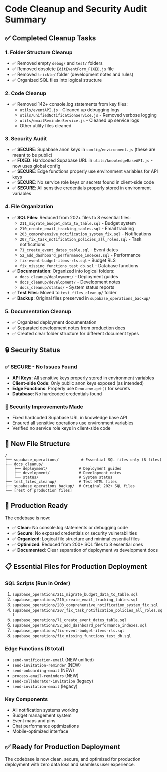 # Code Cleanup and Security Audit Summary

## ✅ Completed Cleanup Tasks

### 1. Folder Structure Cleanup
- ✅ Removed empty `debug/` and `test/` folders
- ✅ Removed obsolete `EditEventForm_FIXED.js` file
- ✅ Removed `trickle/` folder (development notes and rules)
- ✅ Organized SQL files into logical structure

### 2. Code Cleanup
- ✅ Removed 142+ console.log statements from key files:
  - `utils/eventAPI.js` - Cleaned up debugging logs
  - `utils/unifiedNotificationService.js` - Removed verbose logging
  - `utils/emailReminderService.js` - Cleaned up service logs
  - Other utility files cleaned

### 3. Security Audit
- ✅ **SECURE**: Supabase anon keys in `config/environment.js` (these are meant to be public)
- ✅ **FIXED**: Hardcoded Supabase URL in `utils/knowledgeBaseAPI.js` - now uses global config
- ✅ **SECURE**: Edge functions properly use environment variables for API keys
- ✅ **SECURE**: No service role keys or secrets found in client-side code
- ✅ **SECURE**: All sensitive credentials properly stored in environment variables

### 4. File Organization
- ✅ **SQL Files**: Reduced from 202+ files to 8 essential files:
  - `211_migrate_budget_data_to_table.sql` - Budget system
  - `210_create_email_tracking_tables.sql` - Email tracking
  - `203_comprehensive_notification_system_fix.sql` - Notifications
  - `207_fix_task_notification_policies_all_roles.sql` - Task notifications
  - `71_create_event_dates_table.sql` - Event dates
  - `52_add_dashboard_performance_indexes.sql` - Performance
  - `fix-event-budget-items-rls.sql` - Budget RLS
  - `fix_missing_functions_test_db.sql` - Database functions
- ✅ **Documentation**: Organized into logical folders:
  - `docs_cleanup/deployment/` - Deployment guides
  - `docs_cleanup/development/` - Development notes
  - `docs_cleanup/status/` - System status reports
- ✅ **Test Files**: Moved to `test_files_cleanup/` folder
- ✅ **Backup**: Original files preserved in `supabase_operations_backup/`

### 5. Documentation Cleanup
- ✅ Organized deployment documentation
- ✅ Separated development notes from production docs
- ✅ Created clear folder structure for different document types

## 🔒 Security Status

### ✅ SECURE - No Issues Found
- **API Keys**: All sensitive keys properly stored in environment variables
- **Client-side Code**: Only public anon keys exposed (as intended)
- **Edge Functions**: Properly use `Deno.env.get()` for secrets
- **Database**: No hardcoded credentials found

### 🔧 Security Improvements Made
- Fixed hardcoded Supabase URL in knowledge base API
- Ensured all sensitive operations use environment variables
- Verified no service role keys in client-side code

## 📁 New File Structure

```
/
├── supabase_operations/          # Essential SQL files only (8 files)
├── docs_cleanup/
│   ├── deployment/              # Deployment guides
│   ├── development/             # Development notes
│   └── status/                  # System status
├── test_files_cleanup/          # Test HTML files
├── supabase_operations_backup/  # Original 202+ SQL files
└── [rest of production files]
```

## 🚀 Production Ready

The codebase is now:
- ✅ **Clean**: No console.log statements or debugging code
- ✅ **Secure**: No exposed credentials or security vulnerabilities
- ✅ **Organized**: Logical file structure and minimal essential files
- ✅ **Optimized**: Reduced from 200+ SQL files to 8 essential ones
- ✅ **Documented**: Clear separation of deployment vs development docs

## 📋 Essential Files for Production Deployment

### SQL Scripts (Run in Order)
1. `supabase_operations/211_migrate_budget_data_to_table.sql`
2. `supabase_operations/210_create_email_tracking_tables.sql`
3. `supabase_operations/203_comprehensive_notification_system_fix.sql`
4. `supabase_operations/207_fix_task_notification_policies_all_roles.sql`
5. `supabase_operations/71_create_event_dates_table.sql`
6. `supabase_operations/52_add_dashboard_performance_indexes.sql`
7. `supabase_operations/fix-event-budget-items-rls.sql`
8. `supabase_operations/fix_missing_functions_test_db.sql`

### Edge Functions (6 total)
- `send-notification-email` (NEW unified)
- `send-invitation-reminder` (NEW)
- `send-onboarding-email` (NEW)
- `process-email-reminders` (NEW)
- `send-collaborator-invitation` (legacy)
- `send-invitation-email` (legacy)

### Key Components
- All notification systems working
- Budget management system
- Event maps and pins
- Chat performance optimizations
- Mobile-optimized interface

## ✅ Ready for Production Deployment

The codebase is now clean, secure, and optimized for production deployment with zero data loss and seamless user experience.

